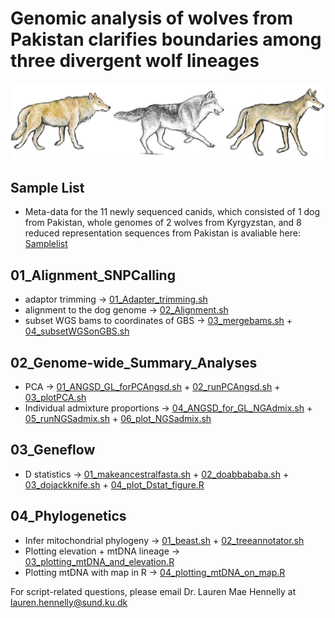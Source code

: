 # Genomic analysis of wolves from Pakistan clarifies boundaries among three divergent wolf lineages

<p align="center">
<img src="/04_Phylogenetics/Wolfdrawing.png" length="400" width="800">
</p>

## Sample List 
- Meta-data for the 11 newly sequenced canids, which consisted of 1 dog from Pakistan, whole genomes of 2 wolves from Kyrgyzstan, and 8 reduced representation sequences from Pakistan is avaliable here: [Samplelist](/00_SamplesMetadata/Metadata_Hennelly_etal_2023.xlsx)

## 01_Alignment_SNPCalling
- adaptor trimming -> [01_Adapter_trimming.sh](/01_Alignment/01_Adapter_trimming.sh)
- alignment to the dog genome -> [02_Alignment.sh](/01_Alignment/02_Alignment.sh)
- subset WGS bams to coordinates of GBS -> [03_mergebams.sh](/01_Alignment/03_mergeGBSbams.sh) + [04_subsetWGSonGBS.sh](/01_Alignment/04_subsetWGSonGBS.sh)
  
## 02_Genome-wide_Summary_Analyses
- PCA -> [01_ANGSD_GL_forPCAngsd.sh](/02_Genome_wide_Summary/01_ANGSD_GL_forPCAngsd.sh) + [02_runPCAngsd.sh](/02_Genome_wide_Summary/02_runPCAngsd.sh) + [03_plotPCA.sh](/02_Genome_wide_Summary/03_plotPCA.sh)
- Individual admixture proportions -> [04_ANGSD_for_GL_NGAdmix.sh](/02_Genome_wide_Summary/04_ANGSD_for_GL_NGAdmix.sh) + [05_runNGSadmix.sh](/02_Genome_wide_Summary/05_runNGSadmix.sh) + [06_plot_NGSadmix.sh](/02_Genome_wide_Summary/06_plot_NGSadmix.sh)

## 03_Geneflow
- D statistics -> [01_makeancestralfasta.sh](/03_GeneFlow/01_makeancestralfasta.sh) + [02_doabbababa.sh](/03_GeneFlow/02_doabbababa.sh) + [03_dojackknife.sh](/03_GeneFlow/03_dojackknife.sh) +  [04_plot_Dstat_figure.R](/03_GeneFlow/04_plot_Dstat_figure.R)
  
## 04_Phylogenetics
- Infer mitochondrial phylogeny -> [01_beast.sh](/04_Phylogenetics/01_beast.sh) + [02_treeannotator.sh](/04_Phylogenetics/02_treeannotator.sh) 
- Plotting elevation + mtDNA lineage -> [03_plotting_mtDNA_and_elevation.R](/04_Phylogenetics/03_plotting_mtDNA_and_elevation.R) 
- Plotting mtDNA with map in R -> [04_plotting_mtDNA_on_map.R](/04_Phylogenetics/04_plotting_mtDNA_on_map.R)

For script-related questions, please email Dr. Lauren Mae Hennelly at lauren.hennelly@sund.ku.dk

